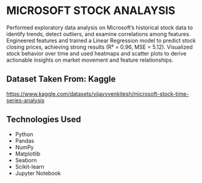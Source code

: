 # MICROSOFT STOCK ANALAYSIS

Performed exploratory data analysis on Microsoft’s historical stock data to identify trends, detect outliers, and examine correlations among features.
Engineered features and trained a Linear Regression model to predict stock closing prices, achieving strong results (R² = 0.96, MSE = 5.12).
Visualized stock behavior over time and used heatmaps and scatter plots to derive actionable insights on market movement and feature relationships.

## Dataset Taken From: Kaggle 
https://www.kaggle.com/datasets/vijayvvenkitesh/microsoft-stock-time-series-analysis


## Technologies Used

- Python
- Pandas
- NumPy
- Matplotlib
- Seaborn
- Scikit-learn
- Jupyter Notebook
